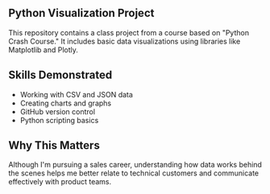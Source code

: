 ## Python Visualization Project
 
 This repository contains a class project from a course based on "Python Crash Course." It includes basic data visualizations using libraries like Matplotlib and Plotly.
 
 ## Skills Demonstrated
 - Working with CSV and JSON data
 - Creating charts and graphs
 - GitHub version control
 - Python scripting basics
 
 ## Why This Matters
 Although I'm pursuing a sales career, understanding how data works behind the scenes helps me better relate to technical customers and communicate effectively with product teams.
